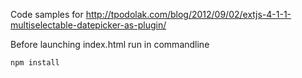 Code samples for
http://tpodolak.com/blog/2012/09/02/extjs-4-1-1-multiselectable-datepicker-as-plugin/

Before launching index.html run in commandline

```bash
npm install
